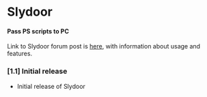 # Slydoor
#### Pass PS scripts to PC

Link to Slydoor forum post is [here](https://forums.hak5.org/index.php?/topic/41049-payload-slydoor/), with information about usage and features.

### [1.1] Initial release
- Initial release of Slydoor
